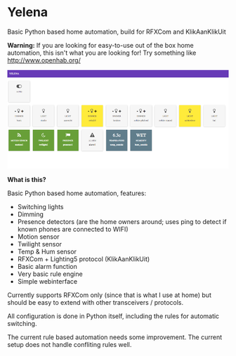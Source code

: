 # Yelena
Basic Python based home automation, build for RFXCom and KlikAanKlikUit

**Warning:** If you are looking for easy-to-use out of the box home automation, this isn't what you are looking for! Try something like http://www.openhab.org/

![Screenshot of the webinterface](/screenshot.png?raw=true "Screenshot of the webinterface")

**What is this?**

Basic Python based home automation, features:

 - Switching lights
 - Dimming 
 - Presence detectors (are the home owners around; uses ping to detect if known phones are connected to WIFI)
 - Motion sensor
 - Twilight sensor
 - Temp & Hum sensor
 - RFXCom + Lighting5 protocol (KlikAanKlikUit)
 - Basic alarm function
 - Very basic rule engine
 - Simple webinterface

Currently supports RFXCom only (since that is what I use at home) but should be easy to extend with other transceivers / protocols.

All configuration is done in Python itself, including the rules for automatic switching.

The current rule based automation needs some improvement. The current setup does not handle confliting rules well.

